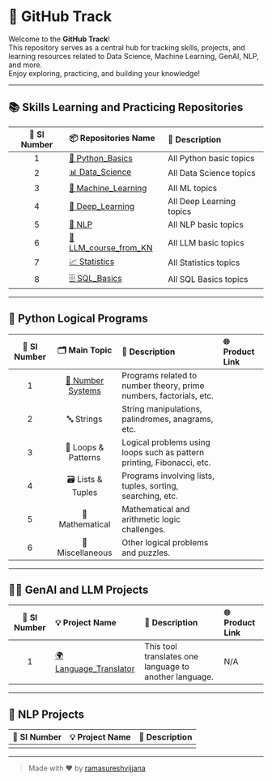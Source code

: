 # 🚀 GitHub Track

Welcome to the **GitHub Track**!  
This repository serves as a central hub for tracking skills, projects, and learning resources related to Data Science, Machine Learning, GenAI, NLP, and more.  
Enjoy exploring, practicing, and building your knowledge!

---

## 📚 Skills Learning and Practicing Repositories

| 🔢 Sl Number | 📦 Repositories Name | 📝 Description |
|:-----------:|:---------------------|:--------------|
| 1 | [🐍 Python_Basics](https://github.com/ramasureshvijjana/Python_Basics) | All Python basic topics |
| 2 | [📊 Data_Science](https://github.com/ramasureshvijjana/Data_Science) | All Data Science topics |
| 3 | [🤖 Machine_Learning](https://github.com/ramasureshvijjana) | All ML topics |
| 4 | [🧠 Deep_Learning](https://github.com/ramasureshvijjana) | All Deep Learning topics |
| 5 | [💬 NLP](https://github.com/ramasureshvijjana/NLP) | All NLP basic topics |
| 6 | [🦙 LLM_course_from_KN](https://github.com/ramasureshvijjana/LLM_course_from_KN) | All LLM basic topics |
| 7 | [📈 Statistics](https://github.com/ramasureshvijjana/Statistics) | All Statistics topics |
| 8 | [🗄️ SQL_Basics](https://github.com/ramasureshvijjana/SQL_Basics) | All SQL Basics topics |

---

## 🧩 Python Logical Programs

| 🔢 Sl Number | 🗂️ Main Topic | 📝 Description | 🌐 Product Link |
|:-----------:|:-------------:|:--------------|:--------------|
| 1 | [🔢 Number Systems](https://github.com/ramasureshvijjana/Python_Basics/tree/main/python_logical_programs/01_Number_systems) | Programs related to number theory, prime numbers, factorials, etc. |
| 2 | 🔤 Strings | String manipulations, palindromes, anagrams, etc. |
| 3 | 🔄 Loops & Patterns | Logical problems using loops such as pattern printing, Fibonacci, etc. |
| 4 | 🗃️ Lists & Tuples | Programs involving lists, tuples, sorting, searching, etc. |
| 5 | 🧮 Mathematical | Mathematical and arithmetic logic challenges. |
| 6 | 🧰 Miscellaneous | Other logical problems and puzzles. |

---

## 🤖✨ GenAI and LLM Projects

| 🔢 Sl Number | 💡 Project Name | 📝 Description | 🌐 Product Link |
|:-----------:|:---------------|:--------------|:---------------|
| 1 | [🌍 Language_Translator](https://github.com/ramasureshvijjana/Language_Translator) | This tool translates one language to another language. | N/A |

---

## 💬 NLP Projects

| 🔢 Sl Number | 💡 Project Name | 📝 Description |
|:-----------:|:---------------|:--------------|
|  |  |  |

---

> Made with ❤️ by [ramasureshvijjana](https://github.com/ramasureshvijjana)
